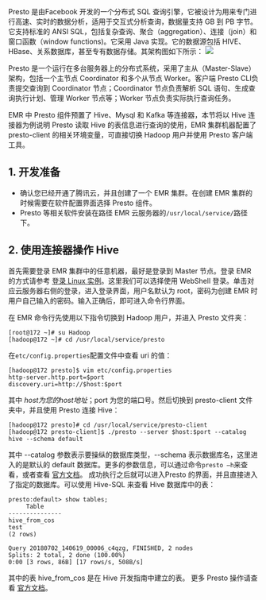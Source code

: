 Presto 是由Facebook 开发的一个分布式 SQL 查询引擎，它被设计为用来专门进行高速、实时的数据分析，适用于交互式分析查询，数据量支持 GB 到 PB 字节。它支持标准的 ANSI SQL，包括复杂查询、聚合（aggregation）、连接（join）和窗口函数（window functions)。它采用 Java 实现。它的数据源包括 HIVE、HBase、关系数据库，甚至专有数据存储。其架构图如下所示：
![](https://main.qcloudimg.com/raw/ed353b2ae0f5f633b6980bef5e362797.jpg)
 
Presto 是一个运行在多台服务器上的分布式系统，采用了主从（Master-Slave）架构，包括一个主节点 Coordinator 和多个从节点 Worker。客户端 Presto CLI负责提交查询到 Coordinator 节点；Coordinator 节点负责解析 SQL 语句、生成查询执行计划、管理 Worker 节点等；Worker 节点负责实际执行查询任务。

EMR 中 Presto 组件预置了 Hive、Mysql 和 Kafka 等连接器，本节将以 Hive 连接器为例说明 Presto 读取 Hive 的表信息进行查询的使用，EMR 集群机器配置了presto-client 的相关环境变量，可直接切换 Hadoop 用户并使用 Presto 客户端工具。

## 1. 开发准备
- 确认您已经开通了腾讯云，并且创建了一个 EMR 集群。在创建 EMR 集群的时候需要在软件配置界面选择 Presto 组件。 
- 	Presto 等相关软件安装在路径 EMR 云服务器的`/usr/local/service/`路径下。

## 2.	使用连接器操作 Hive 
首先需要登录 EMR 集群中的任意机器，最好是登录到 Master 节点。登录 EMR 的方式请参考 [登录 Linux 实例](https://intl.cloud.tencent.com/document/product/213/5436)。这里我们可以选择使用 WebShell 登录。单击对应云服务器右侧的登录，进入登录界面，用户名默认为 root，密码为创建 EMR 时用户自己输入的密码。输入正确后，即可进入命令行界面。

在 EMR 命令行先使用以下指令切换到 Hadoop 用户，并进入 Presto 文件夹：
```
[root@172 ~]# su Hadoop
[hadoop@172 ~]# cd /usr/local/service/presto
```
在`etc/config.properties`配置文件中查看 uri 的值：
```
[hadoop@172 presto]$ vim etc/config.properties
http-server.http.port=$port
discovery.uri=http://$host:$port
```
其中 $host 为您的 host 地址；$port 为您的端口号。然后切换到 presto-client 文件夹中，并且使用 Presto 连接 Hive：
```
[hadoop@172 presto]# cd /usr/local/service/presto-client
[hadoop@172 presto-client]$ ./presto --server $host:$port --catalog hive --schema default
```
其中 --catalog 参数表示要操纵的数据库类型，--schema 表示数据库名，这里进入的是默认的 default 数据库。更多的参数信息，可以通过命令`presto –h`来查看，或者查看 [官方文档](https://prestodb.io/docs/current/)。
成功执行之后就可以进入Presto 的界面，并且直接进入了指定的数据库。可以使用 Hive-SQL 来查看 Hive 数据库中的表：
```
presto:default> show tables;
     Table     
---------------
hive_from_cos
test  
(2 rows)

Query 20180702_140619_00006_c4qzg, FINISHED, 2 nodes
Splits: 2 total, 2 done (100.00%)
0:00 [3 rows, 86B] [17 rows/s, 508B/s]
```
其中的表 hive_from_cos 是在 Hive 开发指南中建立的表。
更多 Presto 操作请查看 [官方文档](https://prestodb.io/docs/current/)。
